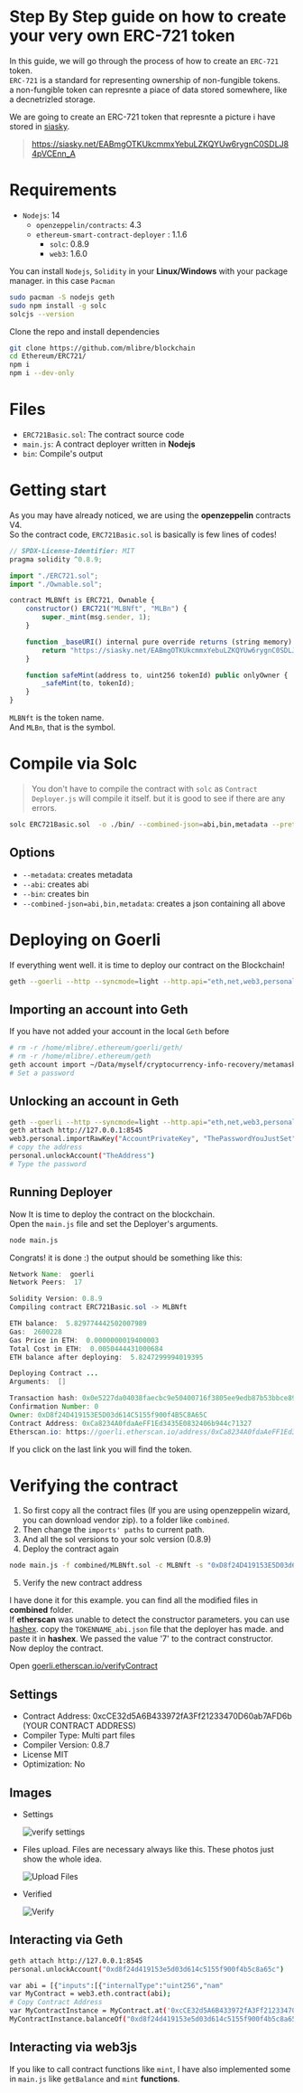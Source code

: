 Step By Step guide on how to create your very own ERC-721 token
===

In this guide, we will go through the process of how to create an `ERC-721` token.  
`ERC-721` is a standard for representing ownership of non-fungible tokens.  
a non-fungible token can represnte a piace of data stored somewhere, like a decnetrizled storage.  

We are going to create an ERC-721 token that represnte a picture i have stored in [siasky](https://siasky.net/).  
> https://siasky.net/EABmgOTKUkcmmxYebuLZKQYUw6rygnC0SDLJ84pVCEnn_A

# Requirements

* `Nodejs`: 14
   * `openzeppelin/contracts`: 4.3
   * `ethereum-smart-contract-deployer` : 1.1.6
      * `solc`: 0.8.9
      * `web3`: 1.6.0

You can install `Nodejs`, `Solidity` in your **Linux/Windows** with your package manager. in this case `Pacman`
```bash
sudo pacman -S nodejs geth
sudo npm install -g solc
solcjs --version
```

Clone the repo and install dependencies
```bash
git clone https://github.com/mlibre/blockchain
cd Ethereum/ERC721/
npm i
npm i --dev-only
```

# Files
* `ERC721Basic.sol`: The contract source code
* `main.js`: A contract deployer written in **Nodejs** 
* `bin`: Compile's output

# Getting start
As you may have already noticed, we are using the **openzeppelin** contracts V4.  
So the contract code, `ERC721Basic.sol` is basically is few lines of codes!

```javascript
// SPDX-License-Identifier: MIT
pragma solidity ^0.8.9;

import "./ERC721.sol";
import "./Ownable.sol";

contract MLBNft is ERC721, Ownable {
    constructor() ERC721("MLBNft", "MLBn") {
        super._mint(msg.sender, 1);
    }

    function _baseURI() internal pure override returns (string memory) {
        return "https://siasky.net/EABmgOTKUkcmmxYebuLZKQYUw6rygnC0SDLJ84pVCEnn_A";
    }

    function safeMint(address to, uint256 tokenId) public onlyOwner {
        _safeMint(to, tokenId);
    }
}

```
`MLBNft` is the token name.  
And `MLBn`, that is the symbol.

# Compile via Solc

> You don't have to compile the contract with `solc` as `Contract Deployer.js` will compile it itself. but it is good to see if there are any errors.  

```bash
solc ERC721Basic.sol  -o ./bin/ --combined-json=abi,bin,metadata --pretty-json --metadata --gas --abi --bin --overwrite --color
```

## Options
* `--metadata`: creates metadata
* `--abi`: creates abi
* `--bin`: creates bin
* `--combined-json=abi,bin,metadata`: creates a json containing all above

# Deploying on Goerli
If everything went well. it is time to deploy our contract on the Blockchain!
```bash
geth --goerli --http --syncmode=light --http.api="eth,net,web3,personal,txpool" --allow-insecure-unlock  --http.corsdomain "*"
```

## Importing an account into Geth
If you have not added your account in the local `Geth` before
```bash
# rm -r /home/mlibre/.ethereum/goerli/geth/
# rm -r /home/mlibre/.ethereum/geth
geth account import ~/Data/myself/cryptocurrency-info-recovery/metamask/mforgood/D8_private_key
# Set a password
```

## Unlocking an account in **Geth**
```bash
geth --goerli --http --syncmode=light --http.api="eth,net,web3,personal,txpool" --allow-insecure-unlock  --http.corsdomain "*"
geth attach http://127.0.0.1:8545
web3.personal.importRawKey("AccountPrivateKey", "ThePasswordYouJustSet")
# copy the address
personal.unlockAccount("TheAddress")
# Type the password
```

## Running Deployer
Now It is time to deploy the contract on the blockchain.  
Open the `main.js` file and set the Deployer's arguments.

```bash
node main.js 
```

Congrats! it is done :)
the output should be something like this:

```java
Network Name:  goerli
Network Peers:  17

Solidity Version: 0.8.9
Compiling contract ERC721Basic.sol -> MLBNft

ETH balance:  5.829774442502007989
Gas:  2600228
Gas Price in ETH:  0.0000000019400003
Total Cost in ETH:  0.0050444431000684
ETH balance after deploying:  5.8247299994019395

Deploying Contract ...
Arguments:  []

Transaction hash: 0x0e5227da04038faecbc9e50400716f3805ee9edb87b53bbce89343d069351a29
Confirmation Number: 0
Owner: 0xD8f24D419153E5D03d614C5155f900f4B5C8A65C
Contract Address: 0xCa8234A0fdaAeFF1Ed3435E0832406b944c71327
Etherscan.io: https://goerli.etherscan.io/address/0xCa8234A0fdaAeFF1Ed3435E0832406b944c71327
```
If you click on the last link you will find the token.

# Verifying the contract
1. So first copy all the contract files (If you are using openzeppelin wizard, you can download vendor zip).  to a folder like `combined`.   
2. Then change the `imports' paths` to current path.
3. And all the sol versions to your solc version (0.8.9)
4. Deploy the contract again
```bash
node main.js -f combined/MLBNft.sol -c MLBNft -s "0xD8f24D419153E5D03d614C5155f900f4B5C8A65C" -p "password" -h "http://127.0.0.1:8545"
```
5. Verify the new contract address

I have done it for this example. you can find all the modified files in **combined** folder.  
If **etherscan** was unable to detect the constructor parameters. you can use [hashex](https://abi.hashex.org/). copy the `TOKENNAME_abi.json` file that the deployer has made. and paste it in **hashex**. We passed the value '7' to the contract constructor.  
Now deploy the contract.

Open [goerli.etherscan.io/verifyContract](https://goerli.etherscan.io/verifyContract)

## Settings
* Contract Address: 0xcCE32d5A6B433972fA3Ff21233470D60ab7AFD6b (YOUR CONTRACT ADDRESS)
* Compiler Type: Multi part files
* Compiler Version: 0.8.7
* License MIT
* Optimization: No

## Images

* Settings

   ![verify settings](combined/verify_0.png)

* Files upload. Files are necessary always like this. These photos just show the whole idea.

   ![Upload Files](combined/verify_1.png)  

* Verified
   
   ![Verify](combined/verify_2.png)


## Interacting via Geth
```bash
geth attach http://127.0.0.1:8545
personal.unlockAccount("0xd8f24d419153e5d03d614c5155f900f4b5c8a65c")

var abi = [{"inputs":[{"internalType":"uint256","nam"
var MyContract = web3.eth.contract(abi);
# Copy Contract Address
var MyContractInstance = MyContract.at('0xcCE32d5A6B433972fA3Ff21233470D60ab7AFD6b');
MyContractInstance.balanceOf("0xd8f24d419153e5d03d614c5155f900f4b5c8a65c" , {from: eth.accounts[0]});
```

## Interacting via web3js
If you like to call contract functions like `mint`, I have also implemented some in `main.js` like `getBalance` and `mint` **functions**.